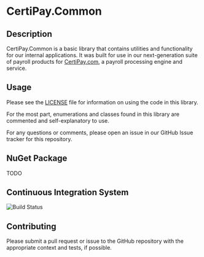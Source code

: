 CertiPay.Common
===================

## Description

CertiPay.Common is a basic library that contains utilities and functionality for our internal applications. It
was built for use in our next-generation suite of payroll products for [CertiPay.com](http://www.certipay.com), a payroll
processing engine and service.

## Usage

Please see the [LICENSE](License.md) file for information on using the code in this library.

For the most part, enumerations and classes found in this library are commented and self-explanatory to use.

For any questions or comments, please open an issue in our GitHub Issue tracker for this repository.

## NuGet Package

TODO

## Continuous Integration System

![Build Status](https://ci.appveyor.com/api/projects/status/gvq9mhbakoq2srjq/branch/master?svg=true)

## Contributing

Please submit a pull request or issue to the GitHub repository with the appropriate context and tests, if possible.